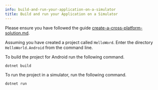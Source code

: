 ```yaml
---
info: build-and-run-your-application-on-a-simulator
title: Build and run your Application on a Simulator
---
```


Please ensure you have followed the guide [create-a-cross-platform-solution.md](../create-a-cross-platform-solution.md "mention").

Assuming you have created a project called `HelloWord`. Enter the directory `HelloWorld.Android` from the command line.

To build the project for Android run the following command.

```bash
dotnet build
```

To run the project in a simulator, run the following command.

```bash
dotnet run
```
